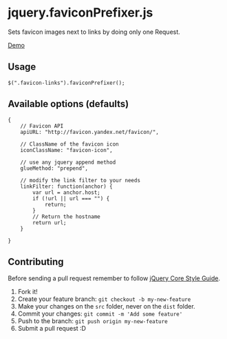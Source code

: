# jquery.faviconPrefixer.js

Sets favicon images next to links by doing only one Request.

[Demo](http://rawgit.com/HaNdTriX/jquery.faviconPrefixer.js/master/demo/index.html)

## Usage 

    $(".favicon-links").faviconPrefixer();

## Available options (defaults)

    {
        // Favicon API
        apiURL: "http://favicon.yandex.net/favicon/",

        // ClassName of the favicon icon
        iconClassName: "favicon-icon",

        // use any jquery append method
        glueMethod: "prepend",

        // modify the link filter to your needs
        linkFilter: function(anchor) {
            var url = anchor.host;
            if (!url || url === "") {
                return;
            }
            // Return the hostname
            return url;
        }
        
    }

## Contributing

Before sending a pull request remember to follow [jQuery Core Style Guide](http://contribute.jquery.org/style-guide/js/).

1. Fork it!
2. Create your feature branch: `git checkout -b my-new-feature`
3. Make your changes on the `src` folder, never on the `dist` folder.
4. Commit your changes: `git commit -m 'Add some feature'`
5. Push to the branch: `git push origin my-new-feature`
6. Submit a pull request :D
